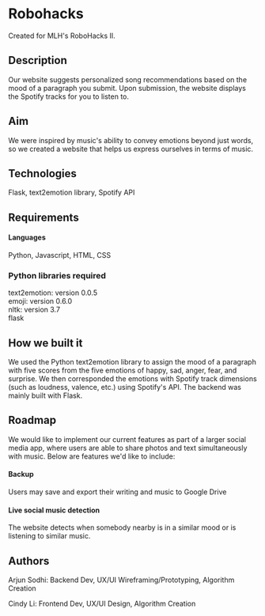 # Robohacks

Created for MLH's RoboHacks II.

## Description

Our website suggests personalized song recommendations based on the mood of a paragraph you submit. Upon submission, the website displays the Spotify tracks for you to listen to.

## Aim
We were inspired by music's ability to convey emotions beyond just words, so we created a website that helps us express ourselves in terms of music. 

## Technologies
Flask, text2emotion library, Spotify API

## Requirements


#### Languages
Python, Javascript, HTML, CSS


### Python libraries required
text2emotion: version 0.0.5
<br>emoji: version 0.6.0
<br>nltk: version 3.7
<br>flask

## How we built it
We used the Python text2emotion library to assign the mood of a paragraph with five scores from the five emotions of happy, sad, anger, fear, and surprise. We then corresponded the emotions with Spotify track dimensions (such as loudness, valence, etc.) using Spotify's API. The backend was mainly built with Flask.

## Roadmap
We would like to implement our current features as part of a larger social media app, where users are able to share photos and text simultaneously with music. Below are features we'd like to include:

#### Backup
Users may save and export their writing and music to Google Drive

#### Live social music detection
The website detects when somebody nearby is in a similar mood or is listening to similar music.

## Authors
Arjun Sodhi: Backend Dev, UX/UI Wireframing/Prototyping, Algorithm Creation

Cindy Li: Frontend Dev, UX/UI Design, Algorithm Creation
